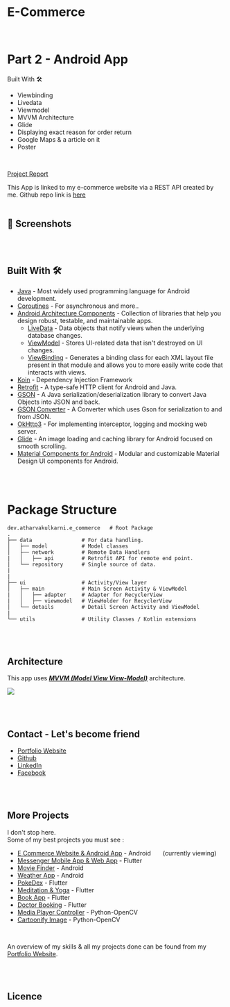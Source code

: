 # E-Commerce 
&nbsp; 
&nbsp;
&nbsp;
&nbsp;
&nbsp;
&nbsp;
# Part 2 - Android App

Built With 🛠 
  - Viewbinding
  - Livedata
  - Viewmodel
  - MVVM Architecture
  - Glide
  - Displaying exact reason for order return
  - Google Maps & a article on it
- Poster

<BR> 
  
[Project Report]()

This App is linked to my e-commerce website via a REST API created by me.  Github repo link is [here]()
<BR><BR>

## 📸 Screenshots


<BR><BR>
  
  
## Built With 🛠
- [Java](https://www.java.com/en/) - Most widely used programming language for Android development.
- [Coroutines](https://kotlinlang.org/docs/reference/coroutines-overview.html) - For asynchronous and more..
- [Android Architecture Components](https://developer.android.com/topic/libraries/architecture) - Collection of libraries that help you design robust, testable, and maintainable apps.
  - [LiveData](https://developer.android.com/topic/libraries/architecture/livedata) - Data objects that notify views when the underlying database changes.
  - [ViewModel](https://developer.android.com/topic/libraries/architecture/viewmodel) - Stores UI-related data that isn't destroyed on UI changes. 
  - [ViewBinding](https://developer.android.com/topic/libraries/view-binding) - Generates a binding class for each XML layout file present in that module and allows you to more easily write code that interacts with views.
- [Koin](https://insert-koin.io) - Dependency Injection Framework
- [Retrofit](https://square.github.io/retrofit/) - A type-safe HTTP client for Android and Java.
- [GSON](https://github.com/google/gson) - A Java serialization/deserialization library to convert Java Objects into JSON and back.
- [GSON Converter](https://github.com/square/retrofit/tree/master/retrofit-converters/gson) - A Converter which uses Gson for serialization to and from JSON.
- [OkHttp3](https://github.com/square/okhttp) -  For implementing interceptor, logging and mocking web server.
- [Glide](https://github.com/bumptech/glide) - An image loading and caching library for Android focused on smooth scrolling.
- [Material Components for Android](https://github.com/material-components/material-components-android) - Modular and customizable Material Design UI components for Android.


<BR><BR>
  
  
# Package Structure
    
    dev.atharvakulkarni.e_commerce   # Root Package
    .
    ├── data                # For data handling.
    │   ├── model           # Model classes
    │   ├── network         # Remote Data Handlers     
    |   │   ├── api         # Retrofit API for remote end point.
    │   └── repository      # Single source of data.
    |
    |
    ├── ui                  # Activity/View layer
    │   ├── main            # Main Screen Activity & ViewModel
    |   │   ├── adapter     # Adapter for RecyclerView
    |   │   ├── viewmodel   # ViewHolder for RecyclerView   
    │   └── details         # Detail Screen Activity and ViewModel
    |
    └── utils               # Utility Classes / Kotlin extensions
    
    
<BR><BR>
  
    
## Architecture
This app uses [***MVVM (Model View View-Model)***](https://developer.android.com/jetpack/docs/guide#recommended-app-arch) architecture.

![](https://developer.android.com/topic/libraries/architecture/images/final-architecture.png)

<BR><BR>

## Contact - Let's become friend
- [Portfolio Website](https://kulkarniatharva.github.io/)
- [Github](https://github.com/KulkarniAtharva)
- [LinkedIn](https://www.linkedin.com/in/atharva-kulkarni-146279187/)
- [Facebook](https://www.facebook.com/atharva.kulkarni.96343/)


<BR><BR>

 ## More Projects   
 
 I don't stop here.  <BR>
 Some of my best projects you must see :
 
 - [E Commerce Website & Android App]()  - Android   &nbsp;&nbsp;&nbsp;&nbsp;&nbsp; (currently viewing)
 - [Messenger Mobile App & Web App]()  - Flutter                                                             
 - [Movie Finder](https://github.com/KulkarniAtharva/Movie_Finder-Android)      - Android
 - [Weather App]()    - Android
 - [PokeDex]()  - Flutter
 - [Meditation & Yoga]()  - Flutter
 - [Book App]()   - Flutter
 - [Doctor Booking]()   - Flutter
 - [Media Player Controller]()  -  Python-OpenCV 
 - [Cartoonify Image]()  - Python-OpenCV
 
 <BR>
 
 An overview of my skills & all my projects done can be found from my [Portfolio Website](https://kulkarniatharva.github.io/).
 
 <BR><BR>
 
 ## Licence
